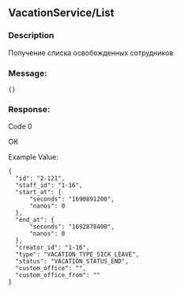 ## VacationService/List
### Description

Получение списка освобожденных сотрудников

### Message:
```
{}
```
### Response:

Code 0

OK

Example Value:

```
{
  "id": "2-121",
  "staff_id": "1-16",
  "start_at": {
      "seconds": "1690891200",
      "nanos": 0
  },
  "end_at": {
      "seconds": "1692878400",
      "nanos": 0
  },
  "creator_id": "1-16",
  "type": "VACATION_TYPE_SICK_LEAVE",
  "status": "VACATION_STATUS_END",
  "custom_office": "",
  "custom_office_from": ""
}
```
